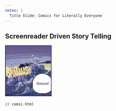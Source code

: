 ```yaml
---
notes: |
  Title Slide: Comics for Literally Everyone
---
```


## Screenreader Driven Story Telling

<div class="clearfix">
  <div class="left" style="width:30%">
    <img width="200" alt="Single frame from Diamanias comic: A person struggles to keep their balance on a boat on stormy sea. They shout: Noooo!" src="/assets/images/frame.png" />
  </div>
  <div class="right" style="width:70%">
    <pre><code class="hljs" data-line-numbers="1-4" data-trim>// comic.html
<article class="comic-panel">
  <span role="img" aria-label="The person struggles to..."></span>
</article>
</code></pre>
  </div>
</div>

<!-- .slide: data-transition="fade-in" -->
